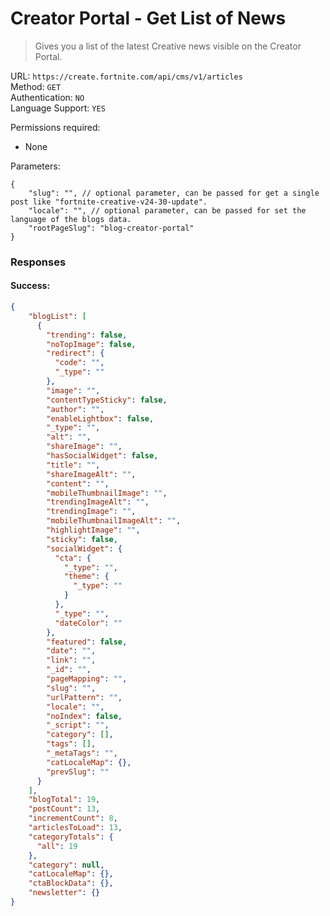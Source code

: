 # Creator Portal - Get List of News
> Gives you a list of the latest Creative news visible on the Creator Portal.

URL: `https://create.fortnite.com/api/cms/v1/articles` \
Method: `GET` \
Authentication: `NO` \
Language Support: `YES`

Permissions required:
 - None

Parameters:
```jsonc
{
    "slug": "", // optional parameter, can be passed for get a single post like "fortnite-creative-v24-30-update".
    "locale": "", // optional parameter, can be passed for set the language of the blogs data.
    "rootPageSlug": "blog-creator-portal"
}
```

### Responses
#### Success:
```json
{
    "blogList": [
      {
        "trending": false,
        "noTopImage": false,
        "redirect": {
          "code": "",
          "_type": ""
        },
        "image": "",
        "contentTypeSticky": false,
        "author": "",
        "enableLightbox": false,
        "_type": "",
        "alt": "",
        "shareImage": "",
        "hasSocialWidget": false,
        "title": "",
        "shareImageAlt": "",
        "content": "",
        "mobileThumbnailImage": "",
        "trendingImageAlt": "",
        "trendingImage": "",
        "mobileThumbnailImageAlt": "",
        "highlightImage": "",
        "sticky": false,
        "socialWidget": {
          "cta": {
            "_type": "",
            "theme": {
              "_type": ""
            }
          },
          "_type": "",
          "dateColor": ""
        },
        "featured": false,
        "date": "",
        "link": "",
        "_id": "",
        "pageMapping": "",
        "slug": "",
        "urlPattern": "",
        "locale": "",
        "noIndex": false,
        "_script": "",
        "category": [],
        "tags": [],
        "_metaTags": "",
        "catLocaleMap": {},
        "prevSlug": ""
      }
    ],
    "blogTotal": 19,
    "postCount": 13,
    "incrementCount": 8,
    "articlesToLoad": 13,
    "categoryTotals": {
      "all": 19
    },
    "category": null,
    "catLocaleMap": {},
    "ctaBlockData": {},
    "newsletter": {}
}
```
